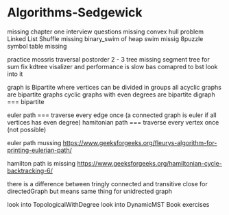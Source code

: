 # Algorithms-Sedgewick


missing chapter one interview questions
missing convex hull problem
Linked List Shuffle missing
binary_swim of heap swim
missig 8puzzle
symbol table missing

practice mossris traversal postorder
2 - 3 tree missing
segment tree for sum
fix kdtree visalizer and performance is slow bas comapred to bst look into it


graph is Bipartite where vertices can be divided in groups
all acyclic graphs are bipartite graphs
cyclic graphs with even degrees are bipartite
digraph === bipartite

euler path === traverse every edge once (a connected graph is euler if all vertices has even degree)
hamitonian path === traverse every vertex once (not possible)

euler path mussing
https://www.geeksforgeeks.org/fleurys-algorithm-for-printing-eulerian-path/

hamilton path is missing
https://www.geeksforgeeks.org/hamiltonian-cycle-backtracking-6/

there is a difference between tringly connected and transitive close for directedGraph but means same thing for unidrected graph

look into TopologicalWithDegree
look into DynamicMST Book exercises
